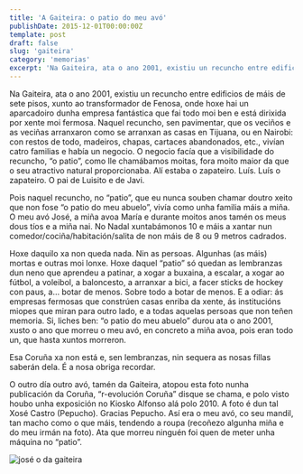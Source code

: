 ```yaml
---
title: 'A Gaiteira: o patio do meu avó'
publishDate: 2015-12-01T00:00:00Z
template: post
draft: false
slug: 'gaiteira'
category: 'memorias'
excerpt: 'Na Gaiteira, ata o ano 2001, existiu un recuncho entre edificios de máis de sete pisos, xunto ao transformador de Fenosa, onde hoxe hai un aparcadoiro dunha empresa fantástica que fai todo moi ben e está dirixida por xente moi fermosa. Naquel recuncho, sen pavimentar, que os veciños e as veciñas arranxaron como se arranxan as casas en Tijuana, ou en Nairobi: con restos de todo, madeiros, chapas, cartaces abandonados, etc., vivían catro familias e había un negocio. O negocio facía que a visibilidade do recuncho, “o patio”, como lle chamábamos moitas, fora moito maior da que o seu atractivo natural proporcionaba. Alí estaba o zapateiro. Luís. Luís o zapateiro. O pai de Luisito e de Javi'
---
```


Na Gaiteira, ata o ano 2001, existiu un recuncho entre edificios de máis de sete pisos, xunto ao transformador de Fenosa, onde hoxe hai un aparcadoiro dunha empresa fantástica que fai todo moi ben e está dirixida por xente moi fermosa. Naquel recuncho, sen pavimentar, que os veciños e as veciñas arranxaron como se arranxan as casas en Tijuana, ou en Nairobi: con restos de todo, madeiros, chapas, cartaces abandonados, etc., vivían catro familias e había un negocio. O negocio facía que a visibilidade do recuncho, “o patio”, como lle chamábamos moitas, fora moito maior da que o seu atractivo natural proporcionaba. Alí estaba o zapateiro. Luís. Luís o zapateiro. O pai de Luisito e de Javi.

Pois naquel recuncho, no “patio”, que eu nunca souben chamar doutro xeito que non fose “o patio do meu abuelo”, vivía como unha familia máis a miña. O meu avó José, a miña avoa María e durante moitos anos tamén os meus dous tíos e a miña nai. No Nadal xuntabámonos 10 e máis a xantar nun comedor/cociña/habitación/salita de non máis de 8 ou 9 metros cadrados.

Hoxe daquilo xa non queda nada. Nin as persoas. Algunhas (as máis) mortas e outras moi lonxe. Hoxe daquel “patio” só quedan as lembranzas dun neno que aprendeu a patinar, a xogar a buxaina, a escalar, a xogar ao fútbol, a voleibol, a baloncesto, a arranxar a bici, a facer sticks de hockey con paus, a… botar de menos. Sobre todo a botar de menos. E a odiar: ás empresas fermosas que constrúen casas enriba da xente, ás institucións miopes que miran para outro lado, e a todas aquelas persoas que non teñen memoria. Si, liches ben: “o patio do meu abuelo” durou ata o ano 2001, xusto o ano que morreu o meu avó, en concreto a miña avoa, pois eran todo un, que hasta xuntos morreron.

Esa Coruña xa non está e, sen lembranzas, nin sequera as nosas fillas saberán dela. É a nosa obriga recordar.

O outro día outro avó, tamén da Gaiteira, atopou esta foto nunha publicación da Coruña, “r-evolución Coruña” disque se chama, e polo visto houbo unha exposición no Kiosko Alfonso alá polo 2010. A foto é dun tal Xosé Castro (Pepucho). Gracias Pepucho. Así era o meu avó, co seu mandil, tan macho como o que máis, tendendo a roupa (recoñezo algunha miña e do meu irmán na foto). Ata que morreu ninguén foi quen de meter unha máquina no “patio”.

![josé o da gaiteira](/media/gaiteira.jpg)
